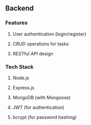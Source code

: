 <h2>Backend</h2>

<h3>Features</h3>

1. User authentication (login/register)

2. CRUD operations for tasks

3. RESTful API design

<h3>Tech Stack</h3>

1. Node.js

2. Express.js

3. MongoDB (with Mongoose)

4. JWT (for authentication)

5. bcrypt (for password hashing)
